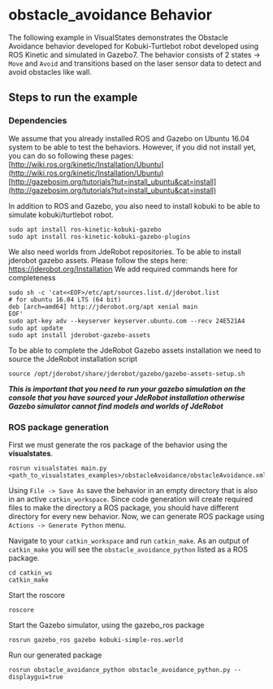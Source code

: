 # obstacle_avoidance Behavior
The following example in VisualStates demonstrates the Obstacle Avoidance behavior developed for Kobuki-Turtlebot robot developed using ROS Kinetic and simulated in Gazebo7. The behavior consists of 2 states -> `Move` and `Avoid` and transitions based on the laser sensor data to detect and avoid obstacles like wall.  

## Steps to run the example
### Dependencies
We assume that you already installed ROS and Gazebo on Ubuntu 16.04 system to be able to test the behaviors. However, if you did not install yet, you can do so following these pages: [http://wiki.ros.org/kinetic/Installation/Ubuntu](http://wiki.ros.org/kinetic/Installation/Ubuntu)  [http://gazebosim.org/tutorials?tut=install_ubuntu&cat=install](http://gazebosim.org/tutorials?tut=install_ubuntu&cat=install)

In addition to ROS and Gazebo, you also need to install kobuki to be able to simulate kobuki/turtlebot robot.
```
sudo apt install ros-kinetic-kobuki-gazebo
sudo apt install ros-kinetic-kobuki-gazebo-plugins
```
We also need worlds from JdeRobot repositories. To be able to install jderobot gazebo assets. Please follow the steps here: https://jderobot.org/Installation
We add required commands here for completeness
```
sudo sh -c 'cat<<EOF>/etc/apt/sources.list.d/jderobot.list
# for ubuntu 16.04 LTS (64 bit)
deb [arch=amd64] http://jderobot.org/apt xenial main
EOF'
sudo apt-key adv --keyserver keyserver.ubuntu.com --recv 24E521A4
sudo apt update
sudo apt install jderobot-gazebo-assets
```
To be able to complete the JdeRobot Gazebo assets installation we need to source the JdeRobot installation script
```
source /opt/jderobot/share/jderobot/gazebo/gazebo-assets-setup.sh
```
***This is important that you need to run your gazebo simulation on the console that you have sourced your JdeRobot installation otherwise Gazebo simulator cannot find models and worlds of JdeRobot***

### ROS package generation
First we must generate the ros package of the behavior using the **visualstates**.
```
rosrun visualstates main.py <path_to_visualstates_examples>/obstacleAvoidance/obstacleAvoidance.xml
```
Using `File -> Save As` save the behavior in an empty directory that is also in an active `catkin_workspace`. Since code generation will create required files to make the directory a ROS package, you should have different directory for every new behavior. Now, we can generate ROS package using `Actions -> Generate Python` menu.

Navigate to your `catkin_workspace` and run `catkin_make`. As an output of `catkin_make` you will see the `obstacle_avoidance_python` listed as a ROS package.
```
cd catkin_ws
catkin_make
```
Start the roscore
```
roscore
```
Start the Gazebo simulator, using the gazebo_ros package
```
rosrun gazebo_ros gazebo kobuki-simple-ros.world
```
Run our generated package
```
rosrun obstacle_avoidance_python obstacle_avoidance_python.py --displaygui=true
```
